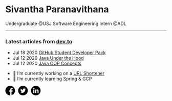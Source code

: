 # Sivantha Paranavithana
Undergraduate @USJ 
Software Engineering Intern @ADL

<hr>

### Latest articles from [dev.to](dev.to/sivantha96)
* Jul 18 2020 [GitHub Student Developer Pack](https://dev.to/sivantha96/github-student-developer-pack-2020-15kg)
* Jul 12 2020 [Java Under the Hood](https://dev.to/sivantha96/java-under-the-hood-3071)
* Jul 12 2020 [Java OOP Concepts](https://dev.to/sivantha96/java-oop-cheetsheet-4cfi)

- 🔭 I’m currently working on a [URL Shortener](https://podi.me/)
- 🌱 I’m currently learning Spring & GCP


<div style="display:flex">
<a href="https://www.facebook.com/sivantha96/" >
<img src="https://raw.githubusercontent.com/sivantha96/sivantha96/master/facebook.png" alt="drawing" width="30" style="display: inline;"/>
</a>
<a href="https://twitter.com/sivantha96" >
<img src="https://raw.githubusercontent.com/sivantha96/sivantha96/master/twitter.png" alt="drawing" width="30" style="display: inline; margin-left: 10px;"/>
</a>
<a href="https://www.linkedin.com/in/sivantha96/" >
<img src="https://raw.githubusercontent.com/sivantha96/sivantha96/master/linkedin.png" alt="drawing" width="30" style="display: inline; margin-left: 10px;"/>
</a>
</div>
